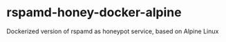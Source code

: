 # rspamd-honey-docker-alpine
Dockerized version of rspamd as honeypot service, based on Alpine Linux

